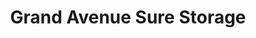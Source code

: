 ---
title: "Grand Avenue Sure Storage"
url: /surprise/grand-avenue-sure-storage/
shop: storage rental
---